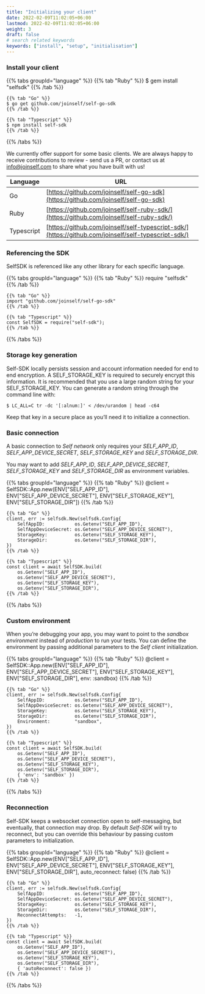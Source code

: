 ```yaml
---
title: "Initializing your client"
date: 2022-02-09T11:02:05+06:00
lastmod: 2022-02-09T11:02:05+06:00
weight: 3
draft: false
# search related keywords
keywords: ["install", "setup", "initialisation"]
---
```



### Install your client
{{% tabs groupId="language" %}}
    {{% tab "Ruby" %}}
    $ gem install "selfsdk"
    {{% /tab %}}

    {{% tab "Go" %}}
    $ go get github.com/joinself/self-go-sdk
    {{% /tab %}}

    {{% tab "Typescript" %}}
    $ npm install self-sdk
    {{% /tab %}}
{{% /tabs %}}

We currently offer support for some basic clients. We are always happy to receive contributions to review - send us a PR, or contact us at info@joinself.com to share what you have built with us!

Language | URL
--------- | -----------
Go | [https://github.com/joinself/self-go-sdk](https://github.com/joinself/self-go-sdk)
Ruby | [https://github.com/joinself/self-ruby-sdk/](https://github.com/joinself/self-ruby-sdk/)
Typescript | [https://github.com/joinself/self-typescript-sdk/](https://github.com/joinself/self-typescript-sdk/)


### Referencing the SDK

SelfSDK is referenced like any other library for each specific language.

{{% tabs groupId="language" %}}
    {{% tab "Ruby" %}}
    require "selfsdk"
    {{% /tab %}}

    {{% tab "Go" %}}
    import "github.com/joinself/self-go-sdk"
    {{% /tab %}}

    {{% tab "Typescript" %}}
    const SelfSDK = require("self-sdk");
    {{% /tab %}}
{{% /tabs %}}



### Storage key generation

Self-SDK locally persists session and account information needed for end to end encryption. A SELF_STORAGE_KEY is required to securely encrypt this information.
It is recommended that you use a large random string for your SELF_STORAGE_KEY. You can generate a random string through the command line with:

`$ LC_ALL=C tr -dc '[:alnum:]' < /dev/urandom | head -c64`

Keep that key in a secure place as you’ll need it to initialize a connection.


### Basic connection

A basic connection to _Self network_ only requires your _SELF_APP_ID_, _SELF_APP_DEVICE_SECRET_, _SELF_STORAGE_KEY_ and _SELF_STORAGE_DIR_.

You may want to add _SELF_APP_ID_, _SELF_APP_DEVICE_SECRET_, _SELF_STORAGE_KEY_ and _SELF_STORAGE_DIR_ as environment variables.

{{% tabs groupId="language" %}}
    {{% tab "Ruby" %}}
    @client = SelfSDK::App.new(ENV["SELF_APP_ID"], 
                               ENV["SELF_APP_DEVICE_SECRET"], 
                               ENV["SELF_STORAGE_KEY"], 
                               ENV["SELF_STORAGE_DIR"])
    {{% /tab %}}

    {{% tab "Go" %}}
    client, err := selfsdk.New(selfsdk.Config{
        SelfAppID:           os.Getenv("SELF_APP_ID"),
        SelfAppDeviceSecret: os.Getenv("SELF_APP_DEVICE_SECRET"),
        StorageKey:          os.Getenv("SELF_STORAGE_KEY"),
        StorageDir:          os.Getenv("SELF_STORAGE_DIR"),
    })
    {{% /tab %}}

    {{% tab "Typescript" %}}
    const client = await SelfSDK.build( 
        os.Getenv("SELF_APP_ID"),
        os.Getenv("SELF_APP_DEVICE_SECRET"),
        os.Getenv("SELF_STORAGE_KEY"),
        os.Getenv("SELF_STORAGE_DIR"),
    {{% /tab %}}
{{% /tabs %}}



### Custom environment

When you’re debugging your app, you may want to point to the _sandbox environment_ instead of _production_ to run your tests. You can define the environment by passing additional parameters to the _Self client_ initialization.

{{% tabs groupId="language" %}}
    {{% tab "Ruby" %}}
    @client = SelfSDK::App.new(ENV["SELF_APP_ID"], 
                               ENV["SELF_APP_DEVICE_SECRET"], 
                               ENV["SELF_STORAGE_KEY"], 
                               ENV["SELF_STORAGE_DIR"],
                               env: :sandbox)
    {{% /tab %}}

    {{% tab "Go" %}}
    client, err := selfsdk.New(selfsdk.Config{
        SelfAppID:           os.Getenv("SELF_APP_ID"),
        SelfAppDeviceSecret: os.Getenv("SELF_APP_DEVICE_SECRET"),
        StorageKey:          os.Getenv("SELF_STORAGE_KEY"),
        StorageDir:          os.Getenv("SELF_STORAGE_DIR"),
        Environment:	     "sandbox",
    })
    {{% /tab %}}

    {{% tab "Typescript" %}}
    const client = await SelfSDK.build( 
        os.Getenv("SELF_APP_ID"),
        os.Getenv("SELF_APP_DEVICE_SECRET"),
        os.Getenv("SELF_STORAGE_KEY"),
        os.Getenv("SELF_STORAGE_DIR"),
        { 'env': 'sandbox' })
    {{% /tab %}}
{{% /tabs %}}

### Reconnection

Self-SDK keeps a websocket connection open to self-messaging, but eventually, that connection may drop. By default _Self-SDK_ will try to reconnect, but you can override this behaviour by passing custom parameters to initialization.

{{% tabs groupId="language" %}}
    {{% tab "Ruby" %}}
    @client = SelfSDK::App.new(ENV["SELF_APP_ID"], 
                               ENV["SELF_APP_DEVICE_SECRET"], 
                               ENV["SELF_STORAGE_KEY"], 
                               ENV["SELF_STORAGE_DIR"],
                               auto_reconnect: false)
    {{% /tab %}}

    {{% tab "Go" %}}
    client, err := selfsdk.New(selfsdk.Config{
        SelfAppID:           os.Getenv("SELF_APP_ID"),
        SelfAppDeviceSecret: os.Getenv("SELF_APP_DEVICE_SECRET"),
        StorageKey:          os.Getenv("SELF_STORAGE_KEY"),
        StorageDir:          os.Getenv("SELF_STORAGE_DIR"),
        ReconnectAttempts:	 -1,
    })
    {{% /tab %}}

    {{% tab "Typescript" %}}
    const client = await SelfSDK.build( 
        os.Getenv("SELF_APP_ID"),
        os.Getenv("SELF_APP_DEVICE_SECRET"),
        os.Getenv("SELF_STORAGE_KEY"),
        os.Getenv("SELF_STORAGE_DIR"),
        { 'autoReconnect': false })
    {{% /tab %}}
{{% /tabs %}}


